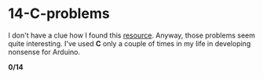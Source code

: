 # 14-C-problems

I don't have a clue how I found this [resource](https://www.lix.polytechnique.fr/~liberti/public/computing/prog/c/C/PROBLEMS/problems.html). Anyway, those problems seem quite interesting. I've used **С** only a couple of times in my life in developing nonsense for Arduino.


**0/14**
